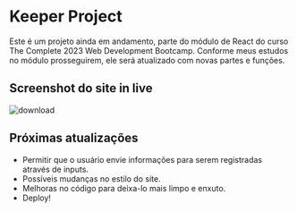 # Keeper Project
Este é um projeto ainda em andamento, parte do módulo de React do curso The Complete 2023 Web Development Bootcamp.
Conforme meus estudos no módulo prosseguirem, ele será atualizado com novas partes e funções.

## Screenshot do site in live
![download](https://user-images.githubusercontent.com/93555067/222846399-43570ed9-398b-4421-997b-f5e62854cec6.png)

## Próximas atualizações
- Permitir que o usuário envie informações para serem registradas através de inputs.
- Possíveis mudanças no estilo do site.
- Melhoras no código para deixa-lo mais limpo e enxuto.
- Deploy!

